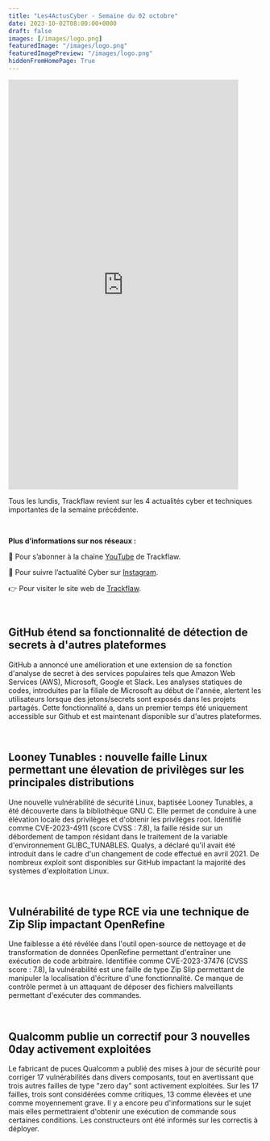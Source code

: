 ```yaml
---
title: "Les4ActusCyber - Semaine du 02 octobre"
date: 2023-10-02T08:00:00+0000
draft: false
images: [/images/logo.png]
featuredImage: "/images/logo.png"
featuredImagePreview: "/images/logo.png"
hiddenFromHomePage: True
---
```

    
<div class="flex-container">
   <div class="flex-items">
   <iframe width="456" height="811" src="https://www.youtube.com/embed/QCx9f7FT2F4" title="#Les4ActusCyber - Semaine du 02 octobre" frameborder="0" allow="accelerometer; autoplay; clipboard-write; encrypted-media; gyroscope; picture-in-picture; web-share" allowfullscreen></iframe>
   </div>

   <div class="flex-items">
      <p>Tous les lundis, Trackflaw revient sur les 4 actualités cyber et techniques importantes de la semaine précédente.</p>
      <br>
      <p><strong>Plus d’informations sur nos réseaux :</strong></p>
      <p>🔴 Pour s’abonner à la chaine <a href="https://www.youtube.com/@trackflaw" target="_blank" rel="noopener noreffer ">YouTube</a> de Trackflaw.</p>
      <p>📸 Pour suivre l’actualité Cyber sur <a href="https://www.instagram.com/trackflaw/" target="_blank" rel="noopener noreffer ">Instagram</a>.</p>
      <p>👉 Pour visiter le site web de <a href="https://trackflaw.com" target="_blank" rel="noopener noreffer ">Trackflaw</a>.</p>
   </div>
</div>

    
<br>

## GitHub étend sa fonctionnalité de détection de secrets à d'autres plateformes

GitHub a annoncé une amélioration et une extension de sa fonction d'analyse de secret à des services populaires tels que Amazon Web Services (AWS), Microsoft, Google et Slack.
Les analyses statiques de codes, introduites par la filiale de Microsoft au début de l'année, alertent les utilisateurs lorsque des jetons/secrets sont exposés dans les projets partagés. Cette fonctionnalité a, dans un premier temps été uniquement accessible sur Github et est maintenant disponible sur d'autres plateformes.


<br>

## Looney Tunables : nouvelle faille Linux permettant une élevation de privilèges sur les principales distributions

Une nouvelle vulnérabilité de sécurité Linux, baptisée Looney Tunables, a été découverte dans la bibliothèque GNU C. Elle permet de conduire à une élévation locale des privilèges et d'obtenir les privilèges root.
Identifié comme CVE-2023-4911 (score CVSS : 7.8), la faille réside sur un débordement de tampon résidant dans le traitement de la variable d'environnement GLIBC_TUNABLES. Qualys, a déclaré qu'il avait été introduit dans le cadre d'un changement de code effectué en avril 2021.
De nombreux exploit sont disponibles sur GitHub impactant la majorité des systèmes d'exploitation Linux.


<br>

## Vulnérabilité de type RCE via une technique de Zip Slip impactant OpenRefine

Une faiblesse a été révélée dans l'outil open-source de nettoyage et de transformation de données OpenRefine permettant d'entraîner une exécution de code arbitraire.
Identifiée comme CVE-2023-37476 (CVSS score : 7.8), la vulnérabilité est une faille de type Zip Slip permettant de manipuler la localisation d'écriture d'une fonctionnalité. Ce manque de contrôle permet à un attaquant de déposer des fichiers malveillants permettant d'exécuter des commandes.


<br>

## Qualcomm publie un correctif pour 3 nouvelles 0day activement exploitées

Le fabricant de puces Qualcomm a publié des mises à jour de sécurité pour corriger 17 vulnérabilités dans divers composants, tout en avertissant que trois autres failles de type "zero day" sont activement exploitées.
Sur les 17 failles, trois sont considérées comme critiques, 13 comme élevées et une comme moyennement grave. Il y a encore peu d'informations sur le sujet mais elles permettraient d'obtenir une exécution de commande sous certaines conditions. Les constructeurs ont été informés sur les correctis à déployer.

